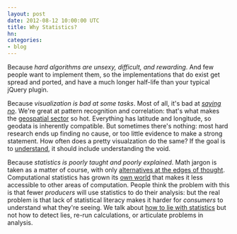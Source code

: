 ```yaml
---
layout: post
date: 2012-08-12 10:00:00 UTC
title: Why Statistics?
hn:
categories:
- blog
---
```


Because _hard algorithms are unsexy, difficult, and rewarding_. And few
people want to implement them, so the implementations that do exist get
spread and ported, and have a much longer half-life than your typical
jQuery plugin.

Because _visualization is bad at some tasks_. Most of all, it's bad at
_[saying no](http://en.wikipedia.org/wiki/Null_hypothesis)_.
We're great at pattern recognition and correlation:
that's what makes the [geospatial sector](http://mapbox.com/) so hot. Everything
has latitude and longitude, so geodata is inherently compatible. But sometimes
there's nothing: most hard research ends up finding no cause, or too little
evidence to make a strong statement. How often does a pretty visualzation do
the same? If the goal is to [understand](http://en.wikipedia.org/wiki/Exploratory_data_analysis),
it should include understanding the void.

Because _statistics is poorly taught and poorly explained_. Math jargon is taken
as a matter of course, with only
[alternatives at the edges of thought](http://worrydream.com/KillMath/).
Computational statistics has grown its [own world](http://www.r-project.org/)
that makes it less accessible to other areas of computation.
People think the problem with this is that fewer _producers_ will use statistics
to do their analysis: but the real problem is that lack of statistical
literacy makes it harder for _consumers_ to understand what they're seeing.
We talk about [how to lie with statistics](http://ds.io/MrU2Vo)
but not how to detect lies, re-run calculations, or articulate problems in
analysis.
